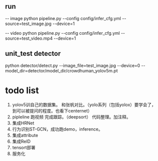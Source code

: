 ## run
-- image
python pipeline.py --config config/infer_cfg.yml --source=test_image.jpg --device=1 


-- video
python pipeline.py --config config/infer_cfg.yml --source=test_video.mp4 --device=1 
## unit_test  detector
python detector/detect.py --image_file=test_image.jpg --device=0 --model_dir=detector/model_dir/crowdhuman_yolov5m.pt




# todo list
1. yolov5训自己的数据集。 和张帆对比。（yolo系列（包括yolox）要学会了，到可以被提问的程度。也看下centernet）
2. pipleline 跑视频 完成跟踪。（deepsort） 代码整理。加注释。
3. 集成HRNet
4. 行为识别ST-GCN，成功跑demo，inference。
5. 集成attribute
6. 集成ReID
7. tensort部署
8. 服务化